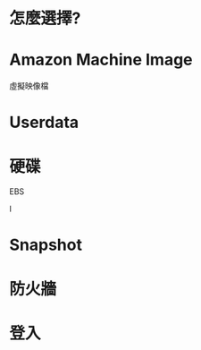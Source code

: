 



# 怎麼選擇?





# Amazon Machine Image 

虛擬映像檔



# Userdata



# 硬碟

EBS

I





# Snapshot





# 防火牆







# 登入 



